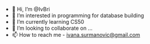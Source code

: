 - 👋 Hi, I’m @IvBri
- 👀 I’m interested in programming for database building
- 🌱 I’m currently learning CS50
- 💞️ I’m looking to collaborate on ...
- 📫 How to reach me  - ivana.surmanovic@gmail.com

<!---
IvBri/IvBri is a ✨ special ✨ repository because its `README.md` (this file) appears on your GitHub profile.
You can click the Preview link to take a look at your changes.
--->

